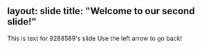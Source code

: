 layout: slide
title: "Welcome to our second slide!"
---
This is text for 9288589's slide
Use the left arrow to go back!